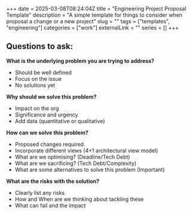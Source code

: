 +++ 
date = 2025-03-08T08:24:04Z
title = "Engineering Project Proposal Template"
description = "A simple template for things to consider when proposal a change or a new project"
slug = "" 
tags = ["templates", "engineering"]
categories = ["work"]
externalLink = ""
series = []
+++

## Questions to ask:

**What is the underlying problem you are trying to address?**

* Should be well defined
* Focus on the issue
* No solutions yet

**Why should we solve this problem?**

* Impact on the org
* Significance and urgency
* Add data (quantitative or qualitative)

**How can we solve this problem?**

* Proposed changes required.
* Incorporate different views (4+1 architectural view model)
* What are we optimising? (Deadline/Tech Debt)
* What are we sacrificing? (Tech Debt/Complexity)
* What are some alternatives to solve this problem (Important)

**What are the risks with the solution?**

* Clearly list any risks
* How and When are we thinking about tackling these
* What can fail and the impact
